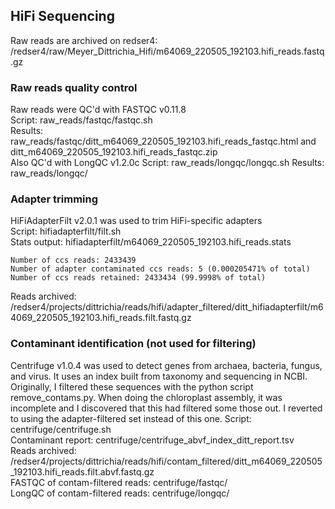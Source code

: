 ## HiFi Sequencing

Raw reads are archived on redser4:
 /redser4/raw/Meyer_Dittrichia_Hifi/m64069_220505_192103.hifi_reads.fastq.gz

### Raw reads quality control

Raw reads were QC'd with FASTQC v0.11.8  
Script: raw_reads/fastqc/fastqc.sh  
Results: raw_reads/fastqc/ditt_m64069_220505_192103.hifi_reads_fastqc.html and ditt_m64069_220505_192103.hifi_reads_fastqc.zip  
Also QC'd with LongQC v1.2.0c
Script: raw_reads/longqc/longqc.sh
Results: raw_reads/longqc/

### Adapter trimming  

HiFiAdapterFilt v2.0.1 was used to trim HiFi-specific adapters  
Script: hifiadapterfilt/filt.sh  
Stats output: hifiadapterfilt/m64069_220505_192103.hifi_reads.stats  
```
Number of ccs reads: 2433439
Number of adapter contaminated ccs reads: 5 (0.000205471% of total)
Number of ccs reads retained: 2433434 (99.9998% of total)
```
Reads archived: /redser4/projects/dittrichia/reads/hifi/adapter_filtered/ditt_hifiadapterfilt/m64069_220505_192103.hifi_reads.filt.fastq.gz

### Contaminant identification  (not used for filtering)

Centrifuge v1.0.4 was used to detect genes from archaea, bacteria, fungus, and virus. It uses an index built from taxonomy and sequencing in NCBI. Originally, I filtered these sequences with the python script remove_contams.py.  When doing the chloroplast assembly, it was incomplete and I discovered that this had filtered some those out.  I reverted to using the adapter-filtered set instead of this one.
Script: centrifuge/centrifuge.sh  
Contaminant report: centrifuge/centrifuge_abvf_index_ditt_report.tsv  
Reads archived: /redser4/projects/dittrichia/reads/hifi/contam_filtered/ditt_m64069_220505_192103.hifi_reads.filt.abvf.fastq.gz  
FASTQC of contam-filtered reads: centrifuge/fastqc/  
LongQC of contam-filtered reads: centrifuge/longqc/   
